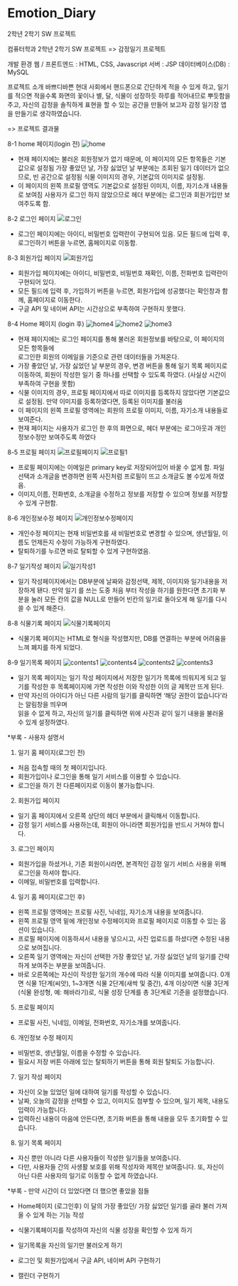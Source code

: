 # Emotion_Diary
2학년 2학기 SW 프로젝트

컴퓨터학과 2학년 2학기 SW 프로젝트 => 감정일기 프로젝트

개발 환경
웹 / 프론트엔드 : HTML, CSS, Javascript
서버 : JSP
데이터베이스(DB) : MySQL

프로젝트 소개
바쁘디바쁜 현대 사회에서 핸드폰으로 간단하게 적을 수 있게 하고,
일기를 적으면 적을수록 화면의 꽃이나 별, 달, 식물이 성장하듯 하루를 적어내므로 뿌듯함을 주고,
자신의 감정을 솔직하게 표현을 할 수 있는 공간을 만들어 보고자 감정 일기장 앱을 만들기로 생각하였습니다.

=> 프로젝트 결과물

8-1 home 페이지(login 전)
![home](https://user-images.githubusercontent.com/87637645/224488604-6a6f9b28-60ae-4844-98ab-60446c5f1ff0.PNG)

- 현재 페이지에는 불러온 회원정보가 없기 때문에, 이 페이지의 모든 항목들은 기본값으로 설정됨
 가장 좋았던 날, 가장 싫었던 날 부분에는 조회된 일기 데이터가 없으므로, 빈 공간으로 설정됨
 식물 이미지의 경우, 기본값의 이미지로 설정됨.
 - 이 페이지의 왼쪽 프로필 영역도 기본값으로 설정된 이미지, 이름, 자기소개 내용들로 보여짐
 사용자가 로그인 하지 않았으므로 헤더 부분에는 로그인과 회원가입만 보여주도록 함.



8-2  로그인 페이지 
![로그인](https://user-images.githubusercontent.com/87637645/224488623-47e8bb04-0ccc-4c84-bb6e-866ff0d0baef.PNG)

 - 로그인 페이지에는 아이디, 비밀번호 입력란이 구현되어 있음.
   모든 필드에 입력 후, 로그인하기 버튼을 누르면, 홈페이지로 이동함.



8-3 회원가입 페이지
![회원가입](https://user-images.githubusercontent.com/87637645/224488637-6242d51b-d72c-49cf-a203-b142e16aa95d.PNG)

- 회원가입 페이지에는 아이디, 비밀번호, 비밀번호 재확인, 이름, 전화번호 입력란이 구현되어 있다.
-  모든 필드에 입력 후, 가입하기 버튼을 누르면, 회원가입에 성공했다는 확인창과 함께, 홈페이지로 
   이동한다.
 - 구글 API 및 네이버 API는 시간상으로 부족하여 구현하지 못했다.



8-4 Home 페이지 (login 후)
![home4](https://user-images.githubusercontent.com/87637645/224488659-cd18a2bb-06e0-4570-98a6-6187fd137c0e.PNG)
![home2](https://user-images.githubusercontent.com/87637645/224488667-08730d0f-a4ac-41d3-91c5-694d500fc027.PNG)
![home3](https://user-images.githubusercontent.com/87637645/224488670-1c46dd0e-5a5d-437d-a87b-ea9832a257fb.PNG)

- 현재 페이지에는 로그인 페이지를 통해 불러온 회원정보를 바탕으로, 이 페이지의 모든 항목들에  
  로그인한 회원의 이메일을 기준으로 관련 데이터들을 가져온다.
 - 가장 좋았던 날, 가장 싫었던 날 부분의 경우, 변경 버튼을 통해 일기 목록 페이지로 이동하여, 
   회원이 작성한 일기 중 하나를 선택할 수 있도록 하였다. (사실상 시간이 부족하여 구현을 못함)
- 식물 이미지의 경우, 프로필 페이지에서 따로 이미지를 등록하지 않았다면 기본값으로 설정됨. 
   만약 이미지를 등록하였다면, 등록된 이미지를 불러옴
 - 이 페이지의 왼쪽 프로필 영역에는 회원의 프로필 이미지, 이름, 자기소개 내용들로 보여준다.
 - 현재 페이지는 사용자가 로그인 한 후의 화면으로, 헤더 부분에는 로그아웃과 개인정보수정만 보여주도록     하였다



8-5 프로필 페이지
![프로필페이지](https://user-images.githubusercontent.com/87637645/224488700-03ddce4a-a9ae-4029-a1b1-56e5bdafb696.png)
![프로필1](https://user-images.githubusercontent.com/87637645/224488939-cd31b405-20cb-48f2-9937-0d9912b4b032.PNG)

 - 프로필 페이지에는 이메일은 primary key로 저장되어있어 바꿀 수 없게 함.
   파일 선택과 소개글을 변경하면 왼쪽 사진처럼 프로필이 뜨고 소개글도 볼 수있게 하였음.
  - 이미지,이름, 전화번호, 소개글을 수정하고 정보를 저장할 수 있으며
    정보를 저장할 수 있게 구현함.
    
    
    
8-6 개인정보수정 페이지
![개인정보수정페이지](https://user-images.githubusercontent.com/87637645/224488712-661dae68-ee97-43cb-aef5-9df6fb2f0aa4.PNG)

- 개인수정 페이지는 현재 비밀번호를 새 비밀번호로 변경할 수 있으며, 생년월일, 이름도 언제든지 수정이     가능하게 구현하였다.
- 탈퇴하기를 누르면 바로 탈퇴할 수 있게 구현하였음.


8-7 일기작성 페이지
![일기작성1](https://user-images.githubusercontent.com/87637645/224488727-2bb54c6a-aab5-4dac-8128-938a2c2cc675.png)

- 일기 작성페이지에서는 DB부분에 날짜와 감정선택, 제목, 이미지와 일기내용을 저장하게 됀다. 만약 일기  를 쓰는 도중 처음 부터 작성을 하기를 원한다면 초기화 부분을 눌러 모든 칸의 값을 NULL로 만들어 빈칸의 일기로 돌아오게 해 일기를 다시 쓸 수 있게 해준다.



8-8 식물기록 페이지
![식물기록페이지](https://user-images.githubusercontent.com/87637645/224488759-bb406773-2a8c-4260-a841-c2eae970ac03.png)

- 식물기록 페이지는 HTML로 형식을 작성했지만, DB를 연결하는 부분에 어려움을 느껴 폐지를 
  하게 되었다.


8-9 일기목록 페이지
![contents1](https://user-images.githubusercontent.com/87637645/224488807-84601d2d-24d2-4637-87ce-dabfb9abdd59.PNG)
![contents4](https://user-images.githubusercontent.com/87637645/224488814-5f7ff91b-b3cc-4977-9a3c-55420adcf3ac.PNG)
![contents2](https://user-images.githubusercontent.com/87637645/224488818-65511a92-ad4b-4e7b-9641-25e45a0f0b21.PNG)
![contents3](https://user-images.githubusercontent.com/87637645/224488823-b65b9300-c94c-48ec-92d9-92efbf9746e9.PNG)

 - 일기 목록 페이지는 일기 작성 페이지에서 저장한 일기가 목록에 띄워지게 되고 일기를 작성한 후 
   목록페이지에 가면 작성한 이와 작성한 이의 글 제목만 뜨게 된다.
 - 만약 자신의 아이디가 아닌 다른 사람의 일기를 클릭하면 ‘해당 권한이 없습니다’라는 알림창을 띄우며  
   읽을 수 없게 하고, 자신의 일기를 클릭하면 위에 사진과 같이 일기 내용을 불러올 수 있게 설정하였다.



*부록 - 사용자 설명서
1. 일기 홈 페이지(로그인 전)
- 처음 접속할 때의 첫 페이지입니다.
- 회원가입이나 로그인을 통해 일기 서비스를 이용할 수 있습니다.
- 로그인을 하기 전 다른페이지로 이동이 불가능합니다.

2. 회원가입 페이지
- 일기 홈 페이지에서 오른쪽 상단의 헤더 부분에서 클릭해서 이동합니다.
- 감정 일기 서비스를 사용하는데, 회원이 아니라면 회원가입을 반드시 거쳐야 합니다.

3. 로그인 페이지
- 회원가입을 하셨거나, 기존 회원이시라면, 본격적인 감정 일기 서비스 사용을 위해
로그인을 하셔야 합니다.
- 이메일, 비밀번호를 입력합니다.

4. 일기 홈 페이지(로그인 후)
- 왼쪽 프로필 영역에는 프로필 사진, 닉네임, 자기소개 내용을 보여줍니다.
- 왼쪽 프로필 영역 밑에 개인정보 수정페이지와 프로필 페이지로 이동할 수 있는 옵션이 있습니다.
- 프로필 페이지에 이동하셔서 내용을 넣으시고, 사진 업로드를 하셨다면 수정된 내용으로 보여집니다.
- 오른쪽 일기 영역에는 자신이 선택한 가장 좋았던 날, 가장 싫었던 날의 일기를 간략하게 보여주는 부분을 보여줍니다.
- 바로 오른쪽에는 자신이 작성한 일기의 개수에 따라 식물 이미지를 보여줍니다.
0개면 식물 1단계(씨앗), 1~3개면 식물 2단계(새싹 및 중간), 4개 이상이면 식물 3단계(식물 완성형, 예: 해바라기)로, 식물 성장 단계를 총 3단계로 기준을 설정했습니다.

5. 프로필 페이지
- 프로필 사진, 닉네임, 이메일, 전화번호, 자기소개를 보여줍니다.

6. 개인정보 수정 페이지
- 비밀번호, 생년월일, 이름을 수정할 수 있습니다.
- 필요시 저장 버튼 아래에 있는 탈퇴하기 버튼을 통해 회원 탈퇴도 가능합니다.

7. 일기 작성 페이지
- 자신이 오늘 있었던 일에 대하여 일기를 작성할 수 있습니다.
- 날짜, 오늘의 감정을 선택할 수 있고, 이미지도 첨부할 수 있으며, 일기 제목, 내용도 입력이 가능합니다.
- 입력하신 내용이 마음에 안든다면, 초기화 버튼을 통해 내용을 모두 초기화할 수 있습니다.

8. 일기 목록 페이지
- 자신 뿐만 아니라 다른 사용자들이 작성한 일기들을 보여줍니다.
- 다만, 사용자들 간의 사생활 보호를 위해 작성자와 제목만 보여줍니다.
또, 자신이 아닌 다른 사용자의 일기로 이동할 수 없게 하였습니다.
       


*부록 - 만약 시간이 더 있었다면 더 했으면 좋았을 점들

- Home페이지 (로그인후) 이 달의 가장 좋았던/ 가장 싫었던 일기를 골라 불러 가져올 수 있게     하는 기능 작성

- 식물기록페이지를 작성하여 자신의 식물 성장을 확인할 수 있게 하기

- 일기목록을 자신의 일기만 불러오게 하기

- 로그인 및 회원가입에서 구글 API, 네이버 API 구현하기

- 캘린더 구현하기
